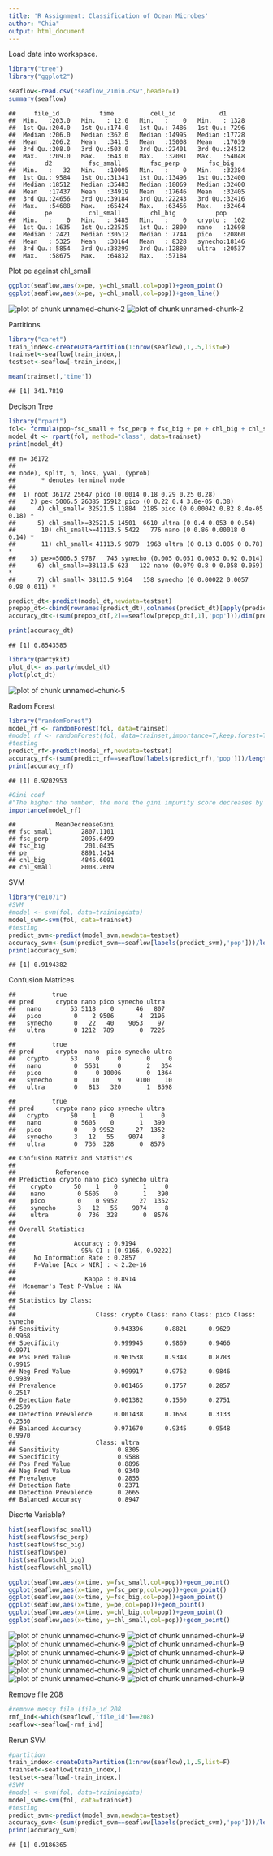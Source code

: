 ```yaml
---
title: 'R Assignment: Classification of Ocean Microbes'
author: "Chia"
output: html_document
---
```


Load data into workspace.


```r
library("tree")
library("ggplot2")

seaflow<-read.csv("seaflow_21min.csv",header=T)
summary(seaflow)
```

```
##     file_id           time          cell_id            d1       
##  Min.   :203.0   Min.   : 12.0   Min.   :    0   Min.   : 1328  
##  1st Qu.:204.0   1st Qu.:174.0   1st Qu.: 7486   1st Qu.: 7296  
##  Median :206.0   Median :362.0   Median :14995   Median :17728  
##  Mean   :206.2   Mean   :341.5   Mean   :15008   Mean   :17039  
##  3rd Qu.:208.0   3rd Qu.:503.0   3rd Qu.:22401   3rd Qu.:24512  
##  Max.   :209.0   Max.   :643.0   Max.   :32081   Max.   :54048  
##        d2          fsc_small        fsc_perp        fsc_big     
##  Min.   :   32   Min.   :10005   Min.   :    0   Min.   :32384  
##  1st Qu.: 9584   1st Qu.:31341   1st Qu.:13496   1st Qu.:32400  
##  Median :18512   Median :35483   Median :18069   Median :32400  
##  Mean   :17437   Mean   :34919   Mean   :17646   Mean   :32405  
##  3rd Qu.:24656   3rd Qu.:39184   3rd Qu.:22243   3rd Qu.:32416  
##  Max.   :54688   Max.   :65424   Max.   :63456   Max.   :32464  
##        pe          chl_small        chl_big           pop       
##  Min.   :    0   Min.   : 3485   Min.   :    0   crypto :  102  
##  1st Qu.: 1635   1st Qu.:22525   1st Qu.: 2800   nano   :12698  
##  Median : 2421   Median :30512   Median : 7744   pico   :20860  
##  Mean   : 5325   Mean   :30164   Mean   : 8328   synecho:18146  
##  3rd Qu.: 5854   3rd Qu.:38299   3rd Qu.:12880   ultra  :20537  
##  Max.   :58675   Max.   :64832   Max.   :57184
```

Plot pe against chl_small

```r
ggplot(seaflow,aes(x=pe, y=chl_small,col=pop))+geom_point()
ggplot(seaflow,aes(x=pe, y=chl_small,col=pop))+geom_line()
```
![plot of chunk unnamed-chunk-2](figure/unnamed-chunk-2-1.png) ![plot of chunk unnamed-chunk-2](figure/unnamed-chunk-2-2.png) 

Partitions


```r
library("caret")
train_index<-createDataPartition(1:nrow(seaflow),1,.5,list=F)
trainset<-seaflow[train_index,]
testset<-seaflow[-train_index,]

mean(trainset[,'time'])
```

```
## [1] 341.7819
```


Decison Tree


```r
library("rpart")
fol<- formula(pop~fsc_small + fsc_perp + fsc_big + pe + chl_big + chl_small)
model_dt <- rpart(fol, method="class", data=trainset)
print(model_dt)
```

```
## n= 36172 
## 
## node), split, n, loss, yval, (yprob)
##       * denotes terminal node
## 
##  1) root 36172 25647 pico (0.0014 0.18 0.29 0.25 0.28)  
##    2) pe< 5006.5 26385 15912 pico (0 0.22 0.4 3.8e-05 0.38)  
##      4) chl_small< 32521.5 11884  2185 pico (0 0.00042 0.82 8.4e-05 0.18) *
##      5) chl_small>=32521.5 14501  6610 ultra (0 0.4 0.053 0 0.54)  
##       10) chl_small>=41113.5 5422   776 nano (0 0.86 0.00018 0 0.14) *
##       11) chl_small< 41113.5 9079  1963 ultra (0 0.13 0.085 0 0.78) *
##    3) pe>=5006.5 9787   745 synecho (0.005 0.051 0.0053 0.92 0.014)  
##      6) chl_small>=38113.5 623   122 nano (0.079 0.8 0 0.058 0.059) *
##      7) chl_small< 38113.5 9164   158 synecho (0 0.00022 0.0057 0.98 0.011) *
```

```r
predict_dt<-predict(model_dt,newdata=testset)
prepop_dt<-cbind(rownames(predict_dt),colnames(predict_dt)[apply(predict_dt,1,which.max)])
accuracy_dt<-(sum(prepop_dt[,2]==seaflow[prepop_dt[,1],'pop']))/dim(prepop_dt)[1]

print(accuracy_dt)
```

```
## [1] 0.8543585
```

```r
library(partykit)
plot_dt<- as.party(model_dt)
plot(plot_dt)
```

![plot of chunk unnamed-chunk-5](figure/unnamed-chunk-5-1.png) 

Radom Forest


```r
library("randomForest")
model_rf <- randomForest(fol, data=trainset)
#model_rf <- randomForest(fol, data=trainset,importance=T,keep.forest=T)
#testing
predict_rf<-predict(model_rf,newdata=testset)
accuracy_rf<-(sum(predict_rf==seaflow[labels(predict_rf),'pop']))/length(predict_rf)
print(accuracy_rf)
```

```
## [1] 0.9202953
```

```r
#Gini coef 
#"The higher the number, the more the gini impurity score decreases by branching on this variable, indicating that the variable is more important"
importance(model_rf)
```

```
##           MeanDecreaseGini
## fsc_small        2807.1101
## fsc_perp         2095.6499
## fsc_big           201.0435
## pe               8891.1414
## chl_big          4846.6091
## chl_small        8008.2609
```

SVM


```r
library("e1071")
#SVM
#model <- svm(fol, data=trainingdata)
model_svm<-svm(fol, data=trainset)
#testing
predict_svm<-predict(model_svm,newdata=testset)
accuracy_svm<-(sum(predict_svm==seaflow[labels(predict_svm),'pop']))/length(predict_svm)
print(accuracy_svm)
```

```
## [1] 0.9194382
```


Confusion Matrices

```
##          true
## pred      crypto nano pico synecho ultra
##   nano        53 5118    0      46   807
##   pico         0    2 9506       4  2196
##   synecho      0   22   40    9053    97
##   ultra        0 1212  789       0  7226
```

```
##          true
## pred      crypto  nano  pico synecho ultra
##   crypto      53     0     0       0     0
##   nano         0  5531     0       2   354
##   pico         0     0 10006       0  1364
##   synecho      0    10     9    9100    10
##   ultra        0   813   320       1  8598
```

```
##          true
## pred      crypto nano pico synecho ultra
##   crypto      50    1    0       1     0
##   nano         0 5605    0       1   390
##   pico         0    0 9952      27  1352
##   synecho      3   12   55    9074     8
##   ultra        0  736  328       0  8576
```

```
## Confusion Matrix and Statistics
## 
##           Reference
## Prediction crypto nano pico synecho ultra
##    crypto      50    1    0       1     0
##    nano         0 5605    0       1   390
##    pico         0    0 9952      27  1352
##    synecho      3   12   55    9074     8
##    ultra        0  736  328       0  8576
## 
## Overall Statistics
##                                           
##                Accuracy : 0.9194          
##                  95% CI : (0.9166, 0.9222)
##     No Information Rate : 0.2857          
##     P-Value [Acc > NIR] : < 2.2e-16       
##                                           
##                   Kappa : 0.8914          
##  Mcnemar's Test P-Value : NA              
## 
## Statistics by Class:
## 
##                      Class: crypto Class: nano Class: pico Class: synecho
## Sensitivity               0.943396      0.8821      0.9629         0.9968
## Specificity               0.999945      0.9869      0.9466         0.9971
## Pos Pred Value            0.961538      0.9348      0.8783         0.9915
## Neg Pred Value            0.999917      0.9752      0.9846         0.9989
## Prevalence                0.001465      0.1757      0.2857         0.2517
## Detection Rate            0.001382      0.1550      0.2751         0.2509
## Detection Prevalence      0.001438      0.1658      0.3133         0.2530
## Balanced Accuracy         0.971670      0.9345      0.9548         0.9970
##                      Class: ultra
## Sensitivity                0.8305
## Specificity                0.9588
## Pos Pred Value             0.8896
## Neg Pred Value             0.9340
## Prevalence                 0.2855
## Detection Rate             0.2371
## Detection Prevalence       0.2665
## Balanced Accuracy          0.8947
```

Discrte Variable?
```r
hist(seaflow$fsc_small)
hist(seaflow$fsc_perp)
hist(seaflow$fsc_big)
hist(seaflow$pe)
hist(seaflow$chl_big)
hist(seaflow$chl_small)

ggplot(seaflow,aes(x=time, y=fsc_small,col=pop))+geom_point()
ggplot(seaflow,aes(x=time, y=fsc_perp,col=pop))+geom_point()
ggplot(seaflow,aes(x=time, y=fsc_big,col=pop))+geom_point()
ggplot(seaflow,aes(x=time, y=pe,col=pop))+geom_point()
ggplot(seaflow,aes(x=time, y=chl_big,col=pop))+geom_point()
ggplot(seaflow,aes(x=time, y=chl_small,col=pop))+geom_point()
```


![plot of chunk unnamed-chunk-9](figure/unnamed-chunk-9-1.png) ![plot of chunk unnamed-chunk-9](figure/unnamed-chunk-9-2.png) ![plot of chunk unnamed-chunk-9](figure/unnamed-chunk-9-3.png) ![plot of chunk unnamed-chunk-9](figure/unnamed-chunk-9-4.png) ![plot of chunk unnamed-chunk-9](figure/unnamed-chunk-9-5.png) ![plot of chunk unnamed-chunk-9](figure/unnamed-chunk-9-6.png) ![plot of chunk unnamed-chunk-9](figure/unnamed-chunk-9-7.png) ![plot of chunk unnamed-chunk-9](figure/unnamed-chunk-9-8.png) ![plot of chunk unnamed-chunk-9](figure/unnamed-chunk-9-9.png) ![plot of chunk unnamed-chunk-9](figure/unnamed-chunk-9-10.png) ![plot of chunk unnamed-chunk-9](figure/unnamed-chunk-9-11.png) ![plot of chunk unnamed-chunk-9](figure/unnamed-chunk-9-12.png) 

Remove file 208


```r
#remove messy file (file_id 208
rmf_ind<-which(seaflow[,'file_id']==208)
seaflow<-seaflow[-rmf_ind]
```

Rerun SVM

```r
#partition
train_index<-createDataPartition(1:nrow(seaflow),1,.5,list=F)
trainset<-seaflow[train_index,]
testset<-seaflow[-train_index,]
#SVM
#model <- svm(fol, data=trainingdata)
model_svm<-svm(fol, data=trainset)
#testing
predict_svm<-predict(model_svm,newdata=testset)
accuracy_svm<-(sum(predict_svm==seaflow[labels(predict_svm),'pop']))/length(predict_svm)
print(accuracy_svm)
```

```
## [1] 0.9186365
```
